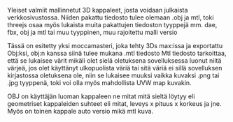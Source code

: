 Yleiset valmiit mallinnetut 3D kappaleet, josta voidaan julkaista verkkosivustossa. 
Niiden pakattu tiedosto tulee olemaan .obj ja mtl, toki threejs osaa myös lukaista muita pakattujen tiedoston tyyppejä mm. dae, fbx, obj ja mtl tai muu tyyppinen, muu rajoitettu malli versio

Tässä on esitetty yksi moccamasteri, joka tehty 3Ds max:issa ja exportattu Obj:ksi, obj:n kanssa siinä tulee mukana .mtl tiedosto
Mtl tiedosto tarkoittaa, että se lukaisee värit mikäli olet sielä oletuksena sovelluksessa luonut niitä värjeä, jos olet käyttänyt ulkopuolista väriä tai
sitä väriä ei sillä sovelluksen kirjastossa oletuksena ole, niin se lukaisee muuksi vaikka kuvaksi .png tai .jpg tyyppenä, toki voi olla myös mahdollista UVW map kuvakin.

OBJ on käyttäjän luoman kappaleen ne mitat mitä sieltä löytyy eli geometriset kappaleiden suhteet eli mitat, leveys x pituus x korkeus ja jne. 
Myös on toinen kappale auto versio mikä mtl kuva.
